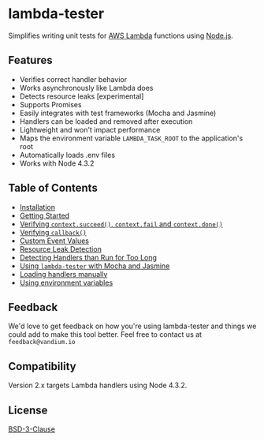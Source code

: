 # lambda-tester

Simplifies writing unit tests for [AWS Lambda](https://aws.amazon.com/lambda/details) functions using [Node.js](https://nodejs.org).

## Features
* Verifies correct handler behavior
* Works asynchronously like Lambda does
* Detects resource leaks [experimental]
* Supports Promises
* Easily integrates with test frameworks (Mocha and Jasmine)
* Handlers can be loaded and removed after execution
* Lightweight and won't impact performance
* Maps the environment variable `LAMBDA_TASK_ROOT` to the application's root
* Automatically loads .env files
* Works with Node 4.3.2

## Table of Contents

- [Installation](installation.md)
- [Getting Started](getting-started.md)
- [Verifying `context.succeed()`, `context.fail` and `context.done()`](context-succeed-fail-done.md)
- [Verifying `callback()`](callback.md)
- [Custom Event Values](events.md)
- [Resource Leak Detection](leak-detection.md)
- [Detecting Handlers than Run for Too Long](long-running-handlers.md)
- [Using `lambda-tester` with Mocha and Jasmine](test-frameworks.md)
- [Loading handlers manually](loading.md)
- [Using environment variables](env.md)


## Feedback

We'd love to get feedback on how you're using lambda-tester and things we could add to make this tool better. Feel free to contact us at `feedback@vandium.io`


## Compatibility

Version 2.x targets Lambda handlers using Node 4.3.2.


## License

[BSD-3-Clause](https://en.wikipedia.org/wiki/BSD_licenses)
